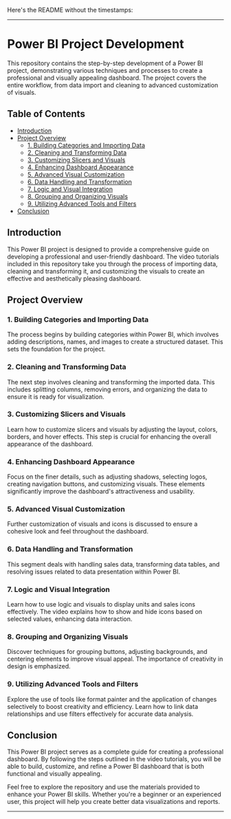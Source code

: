 Here's the README without the timestamps:

---

# Power BI Project Development

This repository contains the step-by-step development of a Power BI project, demonstrating various techniques and processes to create a professional and visually appealing dashboard. The project covers the entire workflow, from data import and cleaning to advanced customization of visuals.

## Table of Contents

- [Introduction](#introduction)
- [Project Overview](#project-overview)
  - [1. Building Categories and Importing Data](#1-building-categories-and-importing-data)
  - [2. Cleaning and Transforming Data](#2-cleaning-and-transforming-data)
  - [3. Customizing Slicers and Visuals](#3-customizing-slicers-and-visuals)
  - [4. Enhancing Dashboard Appearance](#4-enhancing-dashboard-appearance)
  - [5. Advanced Visual Customization](#5-advanced-visual-customization)
  - [6. Data Handling and Transformation](#6-data-handling-and-transformation)
  - [7. Logic and Visual Integration](#7-logic-and-visual-integration)
  - [8. Grouping and Organizing Visuals](#8-grouping-and-organizing-visuals)
  - [9. Utilizing Advanced Tools and Filters](#9-utilizing-advanced-tools-and-filters)
- [Conclusion](#conclusion)

## Introduction

This Power BI project is designed to provide a comprehensive guide on developing a professional and user-friendly dashboard. The video tutorials included in this repository take you through the process of importing data, cleaning and transforming it, and customizing the visuals to create an effective and aesthetically pleasing dashboard.

## Project Overview

### 1. Building Categories and Importing Data

The process begins by building categories within Power BI, which involves adding descriptions, names, and images to create a structured dataset. This sets the foundation for the project.

### 2. Cleaning and Transforming Data

The next step involves cleaning and transforming the imported data. This includes splitting columns, removing errors, and organizing the data to ensure it is ready for visualization.

### 3. Customizing Slicers and Visuals

Learn how to customize slicers and visuals by adjusting the layout, colors, borders, and hover effects. This step is crucial for enhancing the overall appearance of the dashboard.

### 4. Enhancing Dashboard Appearance

Focus on the finer details, such as adjusting shadows, selecting logos, creating navigation buttons, and customizing visuals. These elements significantly improve the dashboard's attractiveness and usability.

### 5. Advanced Visual Customization

Further customization of visuals and icons is discussed to ensure a cohesive look and feel throughout the dashboard.

### 6. Data Handling and Transformation

This segment deals with handling sales data, transforming data tables, and resolving issues related to data presentation within Power BI.

### 7. Logic and Visual Integration

Learn how to use logic and visuals to display units and sales icons effectively. The video explains how to show and hide icons based on selected values, enhancing data interaction.

### 8. Grouping and Organizing Visuals

Discover techniques for grouping buttons, adjusting backgrounds, and centering elements to improve visual appeal. The importance of creativity in design is emphasized.

### 9. Utilizing Advanced Tools and Filters

Explore the use of tools like format painter and the application of changes selectively to boost creativity and efficiency. Learn how to link data relationships and use filters effectively for accurate data analysis.

## Conclusion

This Power BI project serves as a complete guide for creating a professional dashboard. By following the steps outlined in the video tutorials, you will be able to build, customize, and refine a Power BI dashboard that is both functional and visually appealing.

Feel free to explore the repository and use the materials provided to enhance your Power BI skills. Whether you're a beginner or an experienced user, this project will help you create better data visualizations and reports.

---

